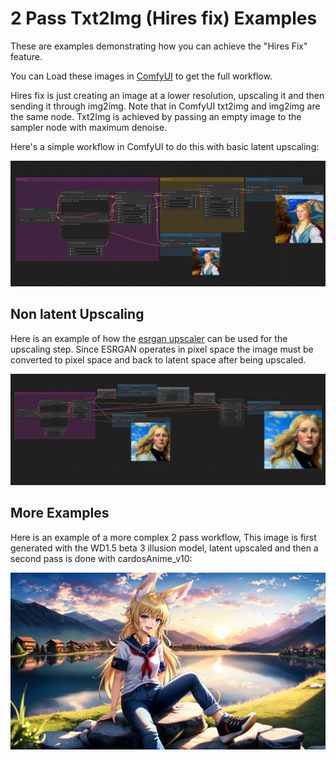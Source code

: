 # 2 Pass Txt2Img (Hires fix) Examples

These are examples demonstrating how you can achieve the "Hires Fix" feature.

You can Load these images in [ComfyUI](https://github.com/comfyanonymous/ComfyUI) to get the full workflow.

Hires fix is just creating an image at a lower resolution, upscaling it and then sending it through img2img. Note that in ComfyUI txt2img and img2img are the same node. Txt2Img is achieved by passing an empty image to the sampler node with maximum denoise.

Here's a simple workflow in ComfyUI to do this with basic latent upscaling:

![Example](hiresfix_latent_workflow.png)

## Non latent Upscaling

Here is an example of how the [esrgan upscaler](../upscale_models) can be used for the upscaling step. Since ESRGAN operates in pixel space the image must be converted to pixel space and back to latent space after being upscaled.

![Example](hiresfix_esrgan_workflow.png)


## More Examples

Here is an example of a more complex 2 pass workflow, This image is first generated with the WD1.5 beta 3 illusion model, latent upscaled and then a second pass is done with cardosAnime_v10:

![Example](latent_upscale_different_prompt_model.png)


